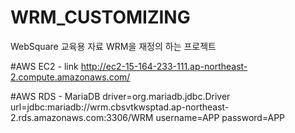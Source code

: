 # WRM_CUSTOMIZING
WebSquare 교육용 자료 WRM을 재정의 하는 프로젝트

#AWS EC2 - link
http://ec2-15-164-233-111.ap-northeast-2.compute.amazonaws.com/

#AWS RDS - MariaDB
driver=org.mariadb.jdbc.Driver
url=jdbc:mariadb://wrm.cbsvtkwsptad.ap-northeast-2.rds.amazonaws.com:3306/WRM
username=APP
password=APP

